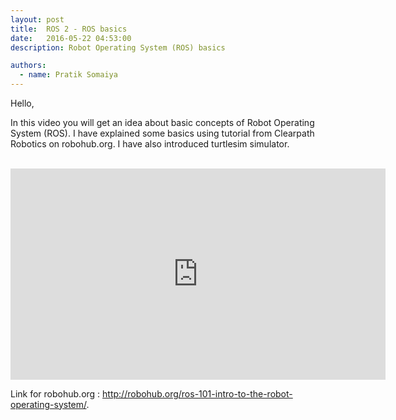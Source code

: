 ```yaml
---
layout: post
title:  ROS 2 - ROS basics
date:   2016-05-22 04:53:00
description: Robot Operating System (ROS) basics

authors:
  - name: Pratik Somaiya
---
```

Hello,

In this video you will get an idea about basic concepts of Robot Operating System (ROS). I have explained some basics using tutorial from Clearpath Robotics on robohub.org. 
I have also introduced turtlesim simulator.

<br>

<iframe width="600" height="337.5" src="https://www.youtube.com/embed/VPn6IMPks9A" title="YouTube video player" frameborder="0" allow="accelerometer; autoplay; clipboard-write; encrypted-media; gyroscope; picture-in-picture" allowfullscreen></iframe>

<br>

Link for robohub.org : <a href="http://robohub.org/ros-101-intro-to-the-robot-operating-system/" target="blank">http://robohub.org/ros-101-intro-to-the-robot-operating-system/</a>.
